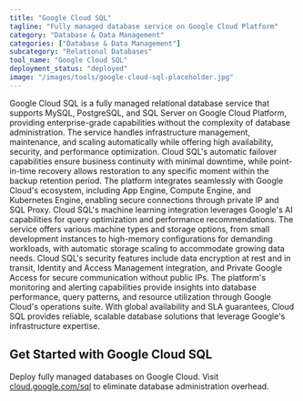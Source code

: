 ```yaml
---
title: "Google Cloud SQL"
tagline: "Fully managed database service on Google Cloud Platform"
category: "Database & Data Management"
categories: ["Database & Data Management"]
subcategory: "Relational Databases"
tool_name: "Google Cloud SQL"
deployment_status: "deployed"
image: "/images/tools/google-cloud-sql-placeholder.jpg"
---
```

Google Cloud SQL is a fully managed relational database service that supports MySQL, PostgreSQL, and SQL Server on Google Cloud Platform, providing enterprise-grade capabilities without the complexity of database administration. The service handles infrastructure management, maintenance, and scaling automatically while offering high availability, security, and performance optimization. Cloud SQL's automatic failover capabilities ensure business continuity with minimal downtime, while point-in-time recovery allows restoration to any specific moment within the backup retention period. The platform integrates seamlessly with Google Cloud's ecosystem, including App Engine, Compute Engine, and Kubernetes Engine, enabling secure connections through private IP and SQL Proxy. Cloud SQL's machine learning integration leverages Google's AI capabilities for query optimization and performance recommendations. The service offers various machine types and storage options, from small development instances to high-memory configurations for demanding workloads, with automatic storage scaling to accommodate growing data needs. Cloud SQL's security features include data encryption at rest and in transit, Identity and Access Management integration, and Private Google Access for secure communication without public IPs. The platform's monitoring and alerting capabilities provide insights into database performance, query patterns, and resource utilization through Google Cloud's operations suite. With global availability and SLA guarantees, Cloud SQL provides reliable, scalable database solutions that leverage Google's infrastructure expertise.

## Get Started with Google Cloud SQL

Deploy fully managed databases on Google Cloud. Visit [cloud.google.com/sql](https://cloud.google.com/sql) to eliminate database administration overhead.
